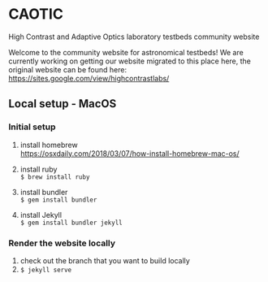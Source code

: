# CAOTIC
High Contrast and Adaptive Optics laboratory testbeds community website

Welcome to the community website for astronomical testbeds! We are currently working on getting our 
website migrated to this place here, the original website can be found here:  
https://sites.google.com/view/highcontrastlabs/

## Local setup - MacOS

### Initial setup

1. install homebrew  
https://osxdaily.com/2018/03/07/how-install-homebrew-mac-os/

2. install ruby  
`$ brew install ruby`

3. install bundler  
`$ gem install bundler`

4. install Jekyll  
`$ gem install bundler jekyll`

### Render the website locally

1. check out the branch that you want to build locally
2. `$ jekyll serve`
